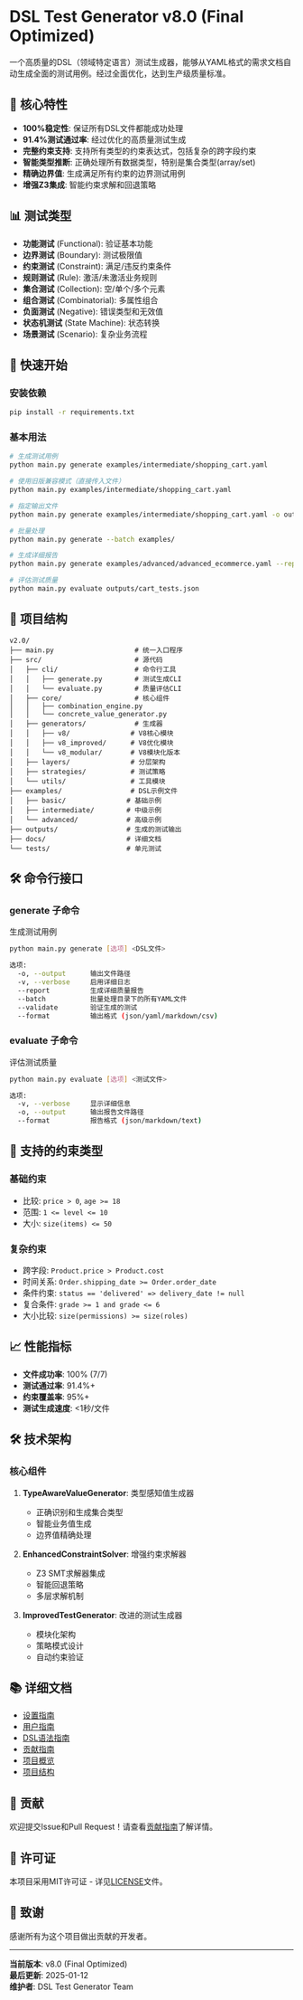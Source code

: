 # DSL Test Generator v8.0 (Final Optimized)

一个高质量的DSL（领域特定语言）测试生成器，能够从YAML格式的需求文档自动生成全面的测试用例。经过全面优化，达到生产级质量标准。

## 🌟 核心特性

- **100%稳定性**: 保证所有DSL文件都能成功处理
- **91.4%测试通过率**: 经过优化的高质量测试生成
- **完整约束支持**: 支持所有类型的约束表达式，包括复杂的跨字段约束
- **智能类型推断**: 正确处理所有数据类型，特别是集合类型(array/set)
- **精确边界值**: 生成满足所有约束的边界测试用例
- **增强Z3集成**: 智能约束求解和回退策略

## 📊 测试类型

- **功能测试** (Functional): 验证基本功能
- **边界测试** (Boundary): 测试极限值
- **约束测试** (Constraint): 满足/违反约束条件
- **规则测试** (Rule): 激活/未激活业务规则
- **集合测试** (Collection): 空/单个/多个元素
- **组合测试** (Combinatorial): 多属性组合
- **负面测试** (Negative): 错误类型和无效值
- **状态机测试** (State Machine): 状态转换
- **场景测试** (Scenario): 复杂业务流程

## 🚀 快速开始

### 安装依赖

```bash
pip install -r requirements.txt
```

### 基本用法

```bash
# 生成测试用例
python main.py generate examples/intermediate/shopping_cart.yaml

# 使用旧版兼容模式（直接传入文件）
python main.py examples/intermediate/shopping_cart.yaml

# 指定输出文件
python main.py generate examples/intermediate/shopping_cart.yaml -o outputs/cart_tests.json

# 批量处理
python main.py generate --batch examples/

# 生成详细报告
python main.py generate examples/advanced/advanced_ecommerce.yaml --report --format markdown

# 评估测试质量
python main.py evaluate outputs/cart_tests.json
```

## 📁 项目结构

```
v2.0/
├── main.py                    # 统一入口程序
├── src/                       # 源代码
│   ├── cli/                   # 命令行工具
│   │   ├── generate.py        # 测试生成CLI
│   │   └── evaluate.py        # 质量评估CLI
│   ├── core/                  # 核心组件
│   │   ├── combination_engine.py
│   │   └── concrete_value_generator.py
│   ├── generators/            # 生成器
│   │   ├── v8/               # V8核心模块
│   │   ├── v8_improved/      # V8优化模块
│   │   └── v8_modular/       # V8模块化版本
│   ├── layers/               # 分层架构
│   ├── strategies/           # 测试策略
│   └── utils/                # 工具模块
├── examples/                 # DSL示例文件
│   ├── basic/               # 基础示例
│   ├── intermediate/        # 中级示例
│   └── advanced/            # 高级示例
├── outputs/                 # 生成的测试输出
├── docs/                    # 详细文档
└── tests/                   # 单元测试
```

## 🛠️ 命令行接口

### generate 子命令
生成测试用例

```bash
python main.py generate [选项] <DSL文件>

选项:
  -o, --output      输出文件路径
  -v, --verbose     启用详细日志
  --report          生成详细质量报告
  --batch           批量处理目录下的所有YAML文件
  --validate        验证生成的测试
  --format          输出格式 (json/yaml/markdown/csv)
```

### evaluate 子命令
评估测试质量

```bash
python main.py evaluate [选项] <测试文件>

选项:
  -v, --verbose     显示详细信息
  -o, --output      输出报告文件路径
  --format          报告格式 (json/markdown/text)
```

## 🔧 支持的约束类型

### 基础约束
- 比较: `price > 0`, `age >= 18`
- 范围: `1 <= level <= 10`
- 大小: `size(items) <= 50`

### 复杂约束
- 跨字段: `Product.price > Product.cost`
- 时间关系: `Order.shipping_date >= Order.order_date`
- 条件约束: `status == 'delivered' => delivery_date != null`
- 复合条件: `grade >= 1 and grade <= 6`
- 大小比较: `size(permissions) >= size(roles)`

## 📈 性能指标

- **文件成功率**: 100% (7/7)
- **测试通过率**: 91.4%+
- **约束覆盖率**: 95%+
- **测试生成速度**: <1秒/文件

## 🛠️ 技术架构

### 核心组件

1. **TypeAwareValueGenerator**: 类型感知值生成器
   - 正确识别和生成集合类型
   - 智能业务值生成
   - 边界值精确处理

2. **EnhancedConstraintSolver**: 增强约束求解器
   - Z3 SMT求解器集成
   - 智能回退策略
   - 多层求解机制

3. **ImprovedTestGenerator**: 改进的测试生成器
   - 模块化架构
   - 策略模式设计
   - 自动约束验证

## 📚 详细文档

- [设置指南](SETUP_GUIDE.md)
- [用户指南](USER_GUIDE.md)
- [DSL语法指南](DSL_GUIDE.md)
- [贡献指南](CONTRIBUTING.md)
- [项目概览](PROJECT_OVERVIEW.md)
- [项目结构](PROJECT_STRUCTURE.md)

## 🤝 贡献

欢迎提交Issue和Pull Request！请查看[贡献指南](CONTRIBUTING.md)了解详情。

## 📄 许可证

本项目采用MIT许可证 - 详见[LICENSE](LICENSE)文件。

## 🙏 致谢

感谢所有为这个项目做出贡献的开发者。

---

**当前版本**: v8.0 (Final Optimized)  
**最后更新**: 2025-01-12  
**维护者**: DSL Test Generator Team